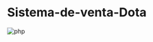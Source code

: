 # Sistema-de-venta-Dota
![php](https://github.com/DannyCrisostomo/Desarrollo_Back-End/blob/main/%E2%9C%94Sistema%20de%20Venta%20M%26C%20Store/sistema%20de%20venta.png)
